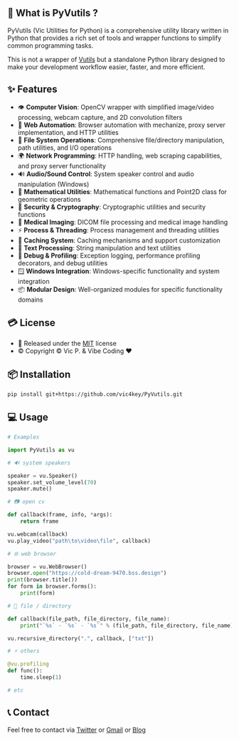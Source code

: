 ## 🚀 What is PyVutils ?

PyVutils (Vic Utilities for Python) is a comprehensive utility library written in Python that provides a rich set of tools and wrapper functions to simplify common programming tasks.

This is not a wrapper of [Vutils](https://github.com/vic4key/Vutils.git) but a standalone Python library designed to make your development workflow easier, faster, and more efficient.

## ✨ Features

* 👁️ **Computer Vision**: OpenCV wrapper with simplified image/video processing, webcam capture, and 2D convolution filters
* 🤖 **Web Automation**: Browser automation with mechanize, proxy server implementation, and HTTP utilities
* 📁 **File System Operations**: Comprehensive file/directory manipulation, path utilities, and I/O operations
* 🌍 **Network Programming**: HTTP handling, web scraping capabilities, and proxy server functionality
* 🔊 **Audio/Sound Control**: System speaker control and audio manipulation (Windows)
* 🧮 **Mathematical Utilities**: Mathematical functions and Point2D class for geometric operations
* 🔐 **Security & Cryptography**: Cryptographic utilities and security functions
* 🏥 **Medical Imaging**: DICOM file processing and medical image handling
* ⚡ **Process & Threading**: Process management and threading utilities
* 💾 **Caching System**: Caching mechanisms and support customization
* 📝 **Text Processing**: String manipulation and text utilities
* 🐛 **Debug & Profiling**: Exception logging, performance profiling decorators, and debug utilities
* 🪟 **Windows Integration**: Windows-specific functionality and system integration
* 📦 **Modular Design**: Well-organized modules for specific functionality domains

## 💳 License
- 📰 Released under the [MIT](LICENSE) license
- ©️ Copyright © Vic P. & Vibe Coding ❤️

## 📦 Installation

`pip install git+https://github.com/vic4key/PyVutils.git`

## 💻 Usage

```python
# Examples

import PyVutils as vu

# 🔊 system speakers

speaker = vu.Speaker()
speaker.set_volume_level(70)
speaker.mute()

# 📷 open cv

def callback(frame, info, *args):
    return frame

vu.webcam(callback)
vu.play_video("path\to\video\file", callback)

# 🌐 web browser

browser = vu.WebBrowser()
browser.open("https://cold-dream-9470.bss.design")
print(browser.title())
for form in browser.forms():
    print(form)

# 📁 file / directory

def callback(file_path, file_directory, file_name):
    print("`%s` - `%s` - `%s`" % (file_path, file_directory, file_name))

vu.recursive_directory(".", callback, ["txt"])

# ⚡ others

@vu.profiling
def func():
    time.sleep(1)

# etc
```

## 📞 Contact
Feel free to contact via [Twitter](https://twitter.com/vic4key) or [Gmail](mailto:vic4key@gmail.com) or [Blog](https://vic.onl/)

